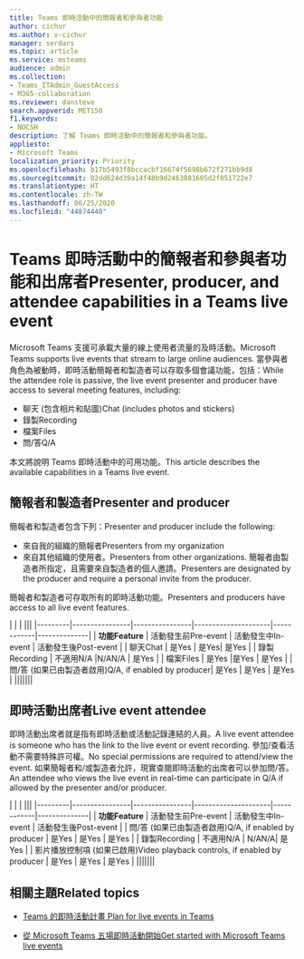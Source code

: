 ```yaml
---
title: Teams 即時活動中的簡報者和參與者功能
author: cichur
ms.author: v-cichur
manager: serdars
ms.topic: article
ms.service: msteams
audience: admin
ms.collection:
- Teams_ITAdmin_GuestAccess
- M365-collaboration
ms.reviewer: dansteve
search.appverid: MET150
f1.keywords:
- NOCSH
description: 了解 Teams 即時活動中的簡報者和參與者功能。
appliesto:
- Microsoft Teams
localization_priority: Priority
ms.openlocfilehash: b17b5493f8bccacbf16674f5698b672f271bb9d8
ms.sourcegitcommit: 02dd624d39a14f48b9d2463881605d2f051722e7
ms.translationtype: HT
ms.contentlocale: zh-TW
ms.lasthandoff: 06/25/2020
ms.locfileid: "44874440"
---
```

<a name="presenter-producer-and-attendee-capabilities-in-a-teams-live-event"></a><span data-ttu-id="dcaa9-103">Teams 即時活動中的簡報者和參與者功能和出席者</span><span class="sxs-lookup"><span data-stu-id="dcaa9-103">Presenter, producer, and attendee capabilities in a Teams live event</span></span>
======================================================

<span data-ttu-id="dcaa9-104">Microsoft Teams 支援可承載大量的線上使用者流量的及時活動。</span><span class="sxs-lookup"><span data-stu-id="dcaa9-104">Microsoft Teams supports live events that stream to large online audiences.</span></span> <span data-ttu-id="dcaa9-105">當參與者角色為被動時，即時活動簡報者和製造者可以存取多個會議功能，包括：</span><span class="sxs-lookup"><span data-stu-id="dcaa9-105">While the attendee role is passive, the live event presenter and producer have access to several meeting features, including:</span></span>  

- <span data-ttu-id="dcaa9-106">聊天 (包含相片和貼圖)</span><span class="sxs-lookup"><span data-stu-id="dcaa9-106">Chat (includes photos and stickers)</span></span>
- <span data-ttu-id="dcaa9-107">錄製</span><span class="sxs-lookup"><span data-stu-id="dcaa9-107">Recording</span></span>
- <span data-ttu-id="dcaa9-108">檔案</span><span class="sxs-lookup"><span data-stu-id="dcaa9-108">Files</span></span>
- <span data-ttu-id="dcaa9-109">問/答</span><span class="sxs-lookup"><span data-stu-id="dcaa9-109">Q/A</span></span>

<span data-ttu-id="dcaa9-110">本文將說明 Teams 即時活動中的可用功能。</span><span class="sxs-lookup"><span data-stu-id="dcaa9-110">This article describes the available capabilities in a Teams live event.</span></span>

## <a name="presenter-and-producer"></a><span data-ttu-id="dcaa9-111">簡報者和製造者</span><span class="sxs-lookup"><span data-stu-id="dcaa9-111">Presenter and producer</span></span>

<span data-ttu-id="dcaa9-112">簡報者和製造者包含下列：</span><span class="sxs-lookup"><span data-stu-id="dcaa9-112">Presenter and producer include the following:</span></span>

- <span data-ttu-id="dcaa9-113">來自我的組織的簡報者</span><span class="sxs-lookup"><span data-stu-id="dcaa9-113">Presenters from my organization</span></span>
- <span data-ttu-id="dcaa9-114">來自其他組織的使用者。</span><span class="sxs-lookup"><span data-stu-id="dcaa9-114">Presenters from other organizations.</span></span> <span data-ttu-id="dcaa9-115">簡報者由製造者所指定，且需要來自製造者的個人邀請。</span><span class="sxs-lookup"><span data-stu-id="dcaa9-115">Presenters are designated by the producer and require a personal invite from the producer.</span></span>

<span data-ttu-id="dcaa9-116">簡報者和製造者可存取所有的即時活動功能。</span><span class="sxs-lookup"><span data-stu-id="dcaa9-116">Presenters and producers have access to all live event features.</span></span>

| |  | |||
|---------|----------------|----------------|---------------------|------------|--------------|
|  <span data-ttu-id="dcaa9-117">**功能**</span><span class="sxs-lookup"><span data-stu-id="dcaa9-117">**Feature**</span></span>       | <span data-ttu-id="dcaa9-118">活動發生前</span><span class="sxs-lookup"><span data-stu-id="dcaa9-118">Pre-event</span></span> | <span data-ttu-id="dcaa9-119">活動發生中</span><span class="sxs-lookup"><span data-stu-id="dcaa9-119">In-event</span></span> | <span data-ttu-id="dcaa9-120">活動發生後</span><span class="sxs-lookup"><span data-stu-id="dcaa9-120">Post-event</span></span> |
| <span data-ttu-id="dcaa9-121">聊天</span><span class="sxs-lookup"><span data-stu-id="dcaa9-121">Chat</span></span> | <span data-ttu-id="dcaa9-122">是</span><span class="sxs-lookup"><span data-stu-id="dcaa9-122">Yes</span></span> | <span data-ttu-id="dcaa9-123">是</span><span class="sxs-lookup"><span data-stu-id="dcaa9-123">Yes</span></span>| <span data-ttu-id="dcaa9-124">是</span><span class="sxs-lookup"><span data-stu-id="dcaa9-124">Yes</span></span> |
| <span data-ttu-id="dcaa9-125">錄製</span><span class="sxs-lookup"><span data-stu-id="dcaa9-125">Recording</span></span> | <span data-ttu-id="dcaa9-126">不適用</span><span class="sxs-lookup"><span data-stu-id="dcaa9-126">N/A</span></span> |<span data-ttu-id="dcaa9-127">N/A</span><span class="sxs-lookup"><span data-stu-id="dcaa9-127">N/A</span></span> | <span data-ttu-id="dcaa9-128">是</span><span class="sxs-lookup"><span data-stu-id="dcaa9-128">Yes</span></span> |
| <span data-ttu-id="dcaa9-129">檔案</span><span class="sxs-lookup"><span data-stu-id="dcaa9-129">Files</span></span> | <span data-ttu-id="dcaa9-130">是</span><span class="sxs-lookup"><span data-stu-id="dcaa9-130">Yes</span></span> |<span data-ttu-id="dcaa9-131">是</span><span class="sxs-lookup"><span data-stu-id="dcaa9-131">Yes</span></span> | <span data-ttu-id="dcaa9-132">是</span><span class="sxs-lookup"><span data-stu-id="dcaa9-132">Yes</span></span> |
| <span data-ttu-id="dcaa9-133">問/答 (如果已由製造者啟用)</span><span class="sxs-lookup"><span data-stu-id="dcaa9-133">Q/A, if enabled by producer</span></span>| <span data-ttu-id="dcaa9-134">是</span><span class="sxs-lookup"><span data-stu-id="dcaa9-134">Yes</span></span> | <span data-ttu-id="dcaa9-135">是</span><span class="sxs-lookup"><span data-stu-id="dcaa9-135">Yes</span></span> | <span data-ttu-id="dcaa9-136">是</span><span class="sxs-lookup"><span data-stu-id="dcaa9-136">Yes</span></span> |
|||||||

## <a name="live-event-attendee"></a><span data-ttu-id="dcaa9-137">即時活動出席者</span><span class="sxs-lookup"><span data-stu-id="dcaa9-137">Live event attendee</span></span>

<span data-ttu-id="dcaa9-138">即時活動出席者就是指有即時活動或活動記錄連結的人員。</span><span class="sxs-lookup"><span data-stu-id="dcaa9-138">A live event attendee is someone who has the link to the live event or event recording.</span></span> <span data-ttu-id="dcaa9-139">參加/查看活動不需要特殊許可權。</span><span class="sxs-lookup"><span data-stu-id="dcaa9-139">No special permissions are required to attend/view the event.</span></span> <span data-ttu-id="dcaa9-140">如果簡報者和/或製造者允許，現實查閱即時活動的出席者可以參加問/答。</span><span class="sxs-lookup"><span data-stu-id="dcaa9-140">An attendee who views the live event in real-time can participate in Q/A if allowed by the presenter and/or producer.</span></span> 

| |  | |||
|---------|----------------|----------------|---------------------|------------|--------------|
|  <span data-ttu-id="dcaa9-141">**功能**</span><span class="sxs-lookup"><span data-stu-id="dcaa9-141">**Feature**</span></span>       | <span data-ttu-id="dcaa9-142">活動發生前</span><span class="sxs-lookup"><span data-stu-id="dcaa9-142">Pre-event</span></span> | <span data-ttu-id="dcaa9-143">活動發生中</span><span class="sxs-lookup"><span data-stu-id="dcaa9-143">In-event</span></span> | <span data-ttu-id="dcaa9-144">活動發生後</span><span class="sxs-lookup"><span data-stu-id="dcaa9-144">Post-event</span></span> |
| <span data-ttu-id="dcaa9-145">問/答 (如果已由製造者啟用)</span><span class="sxs-lookup"><span data-stu-id="dcaa9-145">Q/A, if enabled by producer</span></span> | <span data-ttu-id="dcaa9-146">是</span><span class="sxs-lookup"><span data-stu-id="dcaa9-146">Yes</span></span> | <span data-ttu-id="dcaa9-147">是</span><span class="sxs-lookup"><span data-stu-id="dcaa9-147">Yes</span></span> | <span data-ttu-id="dcaa9-148">是</span><span class="sxs-lookup"><span data-stu-id="dcaa9-148">Yes</span></span> |
| <span data-ttu-id="dcaa9-149">錄製</span><span class="sxs-lookup"><span data-stu-id="dcaa9-149">Recording</span></span> | <span data-ttu-id="dcaa9-150">不適用</span><span class="sxs-lookup"><span data-stu-id="dcaa9-150">N/A</span></span> | <span data-ttu-id="dcaa9-151">N/A</span><span class="sxs-lookup"><span data-stu-id="dcaa9-151">N/A</span></span>| <span data-ttu-id="dcaa9-152">是</span><span class="sxs-lookup"><span data-stu-id="dcaa9-152">Yes</span></span> |
| <span data-ttu-id="dcaa9-153">影片播放控制項 (如果已啟用)</span><span class="sxs-lookup"><span data-stu-id="dcaa9-153">Video playback controls, if enabled by producer</span></span> | <span data-ttu-id="dcaa9-154">是</span><span class="sxs-lookup"><span data-stu-id="dcaa9-154">Yes</span></span> | <span data-ttu-id="dcaa9-155">是</span><span class="sxs-lookup"><span data-stu-id="dcaa9-155">Yes</span></span> | <span data-ttu-id="dcaa9-156">是</span><span class="sxs-lookup"><span data-stu-id="dcaa9-156">Yes</span></span> |
|||||||

## <a name="related-topics"></a><span data-ttu-id="dcaa9-157">相關主題</span><span class="sxs-lookup"><span data-stu-id="dcaa9-157">Related topics</span></span>

- [<span data-ttu-id="dcaa9-158">Teams 的即時活動計畫 </span><span class="sxs-lookup"><span data-stu-id="dcaa9-158">Plan for live events in Teams</span></span>](teams-live-events/plan-for-teams-live-events.md)

- [<span data-ttu-id="dcaa9-159">從 Microsoft Teams 五場即時活動開始</span><span class="sxs-lookup"><span data-stu-id="dcaa9-159">Get started with Microsoft Teams live events</span></span>](https://support.microsoft.com/zh-TW/office/get-started-with-microsoft-teams-live-events-d077fec2-a058-483e-9ab5-1494afda578a#bkmk_productiontypes)
